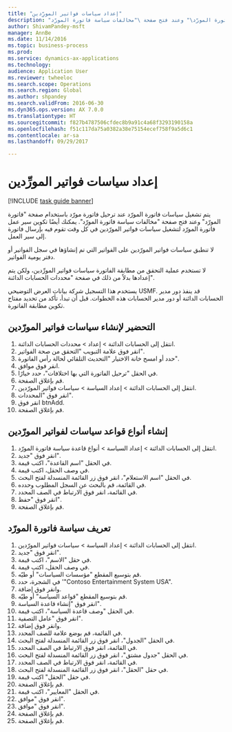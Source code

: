 ```yaml
--- 
title: "إعداد سياسات فواتير المورِّدين"
description: "يتم تشغيل سياسات فاتورة المورّد عند ترحيل فاتورة مورّد باستخدام صفحة \"فاتورة المورّد\" وعند فتح صفحة \"مخالفات سياسة فاتورة المورّد\"‬."
author: ShivamPandey-msft
manager: AnnBe
ms.date: 11/14/2016
ms.topic: business-process
ms.prod: 
ms.service: dynamics-ax-applications
ms.technology: 
audience: Application User
ms.reviewer: twheeloc
ms.search.scope: Operations
ms.search.region: Global
ms.author: shpandey
ms.search.validFrom: 2016-06-30
ms.dyn365.ops.version: AX 7.0.0
ms.translationtype: HT
ms.sourcegitcommit: f827b4787506cfdec8b9a91c4a68f3293190158a
ms.openlocfilehash: f51c117da75a0382a38e75154ecef758f9a5d6c1
ms.contentlocale: ar-sa
ms.lasthandoff: 09/29/2017

---
```

# <a name="set-up-vendor-invoice-policies"></a>إعداد سياسات فواتير المورِّدين

[!INCLUDE [task guide banner](../../includes/task-guide-banner.md)]

يتم تشغيل سياسات فاتورة المورّد عند ترحيل فاتورة مورّد باستخدام صفحة "فاتورة المورّد" وعند فتح صفحة "مخالفات سياسة فاتورة المورّد"‬. يمكنك أيضًا تكوين سير عمل فاتورة المورّد لتشغيل سياسات فواتير المورّدين في كل وقت تقوم فيه بإرسال فاتورة إلى سير العمل. 

لا تنطبق سياسات فواتير المورّدين على الفواتير التي تم إنشاؤها في سجل الفواتير‬ أو دفتر يومية الفواتير‬. 

لا تستخدم عملية التحقق من مطابقة الفاتورة سياسات فواتير المورِّدين‬، ولكن يتم إعدادها بدلاً من ذلك في صفحة "محددات الحسابات الدائنة‬".

يستخدم هذا التسجيل شركة بيانات العرض التوضيحي USMF. قد ينفذ دور مدير الحسابات الدائنة أو دور مدير الحسابات‬ هذه الخطوات. قبل أن تبدأ، تأكد من تحديد مفتاح تكوين مطابقة الفاتورة.


## <a name="prepare-to-create-vendor-invoice-policies"></a>التحضير لإنشاء سياسات فواتير المورّدين
1. انتقل إلى الحسابات الدائنة > إعداد > محددات الحسابات الدائنة.
2. انقر فوق علامة التبويب "التحقق من صحة الفواتير".
3. حدد أو امسح خانة الاختيار "التحديث التلقائي لحالة رأس الفاتورة‬".
4. انقر فوق موافق.
5. في الحقل "ترحيل الفاتورة التي بها اختلافات"، حدد خيارًا.
6. قم بإغلاق الصفحة.
7. انتقل إلى الحسابات الدائنة > إعداد السياسة > سياسات فواتير المورّدين.
8. انقر فوق "المحددات".
9. انقر فوق btnAdd.
10. قم بإغلاق الصفحة.

## <a name="create-policy-rule-types-for-vendor-invoices"></a>إنشاء أنواع قواعد سياسات لفواتير المورّدين
1. انتقل إلى الحسابات الدائنة > إعداد السياسة > أنواع قاعدة سياسة فاتورة المورّد‬.
2. انقر فوق "جديد".
3. في الحقل "اسم القاعدة"، اكتب قيمة.
4. في وصف الحقل، اكتب قيمة.
5. في الحقل "اسم الاستعلام"، انقر فوق زر القائمة المنسدلة لفتح البحث.
6. في القائمة، قم بالبحث عن السجل المطلوب وحدده.
7. في القائمة، انقر فوق الارتباط في الصف المحدد.
8. انقر فوق "حفظ".
9. قم بإغلاق الصفحة.

## <a name="define-a-vendor-invoice-policy"></a>تعريف سياسة فاتورة المورّد
1. انتقل إلى الحسابات الدائنة > إعداد السياسة > سياسات فواتير المورّدين.
2. انقر فوق "جديد".
3. في حقل "الاسم"، اكتب قيمة.
4. في وصف الحقل، اكتب قيمة.
5. قم بتوسيع المقطع "مؤسسات السياسات‬" أو طيّه.
6. في الشجرة، حدد '"Contoso Entertainment System USA".
7. وانقر فوق إضافة.
8. قم بتوسيع المقطع "قواعد السياسة‬" أو طيّه.
9. انقر فوق "إنشاء قاعدة السياسة".
10. في الحقل "وصف قاعدة السياسة"، اكتب قيمة.
11. انقر فوق "عامل التصفية".
12. وانقر فوق إضافة.
13. في القائمة، قم بوضع علامة للصف المحدد.
14. في الحقل "الجدول‬"، انقر فوق زر القائمة المنسدلة لفتح البحث.
15. في القائمة، انقر فوق الارتباط في الصف المحدد.
16. في الحقل "جدول مشتق"، انقر فوق زر القائمة المنسدلة لفتح البحث.
17. في القائمة، انقر فوق الارتباط في الصف المحدد.
18. في حقل "الحقل"، انقر فوق زر القائمة المنسدلة لفتح البحث.
19. في حقل "الحقل" اكتب قيمة.
20. قم بإغلاق الصفحة.
21. في الحقل "المعايير"، اكتب قيمة.
22. انقر فوق "موافق".
23. انقر فوق "موافق".
24. قم بإغلاق الصفحة.
25. قم بإغلاق الصفحة.


